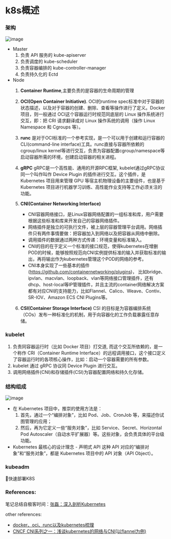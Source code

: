 # k8s概述
    
### **架构**

![image](https://oss.guyuchen.com/deadpool/images/k8s%E6%9E%B6%E6%9E%84.png)
* Master
    1. 负责 API 服务的 kube-apiserver
    2. 负责调度的 kube-scheduler
    3. 负责容器编排的 kube-controller-manager
    4. 负责持久化的 Ectd
* Node
    1. **Container Runtime**,主要负责的是容器的生命周期的管理
    2. **OCI(Open Container Initiative)**.
        OCI的runtime spec标准中对于容器的状态描述，以及对于容器的创建、删除、查看等操作进行了定义。Docker 项目，则一般通过 OCI这个容器运行时规范同底层的 Linux 操作系统进行交互，即：把 CRI 请求翻译成对 Linux 操作系统的调用（操作 Linux Namespace 和 Cgroups 等）。

    3. **runc**
        是对于OCI标准的一个参考实现，是一个可以用于创建和运行容器的CLI(command-line interface)工具。runc直接与容器所依赖的cgroup/linux kernel等进行交互，负责为容器配置cgroup/namespace等启动容器所需的环境，创建启动容器的相关进程。
    4. **gRPC**
        gRPC是一个高性能、通用的开源RPC框架, kubelet通过gRPC协议同一个叫作叫作 Device Plugin 的插件进行交互。这个插件，是 Kubernetes 项目用来管理 GPU 等宿主机物理设备的主要组件，也是基于 Kubernetes 项目进行机器学习训练、高性能作业支持等工作必须关注的功能。
    5. **CNI(Container Networking Interface)**
        * CNI容器网络接口，是Linux容器网络配置的一组标准和库，用户需要根据这些标准和库来开发自己的容器网络插件。
        * 网络插件是独立的可执行文件，被上层的容器管理平台调用。网络插件只有两件事情要做：把容器加入到网络以及把容器从网络中删除。
        * 调用插件的数据通过两种方式传递：环境变量和标准输入。
        * CNI的目的在于定义一个标准的接口规范，使得kubernetes在增删POD的时候，能够按照规范向CNI实例提供标准的输入并获取标准的输出，再将输出作为kubernetes管理这个POD的网络的参考。
        * CNI本身实现了一些基本的插件(https://github.com/containernetworking/plugins)， 比如bridge、ipvlan、macvlan、loopback、vlan等网络接口管理插件，还有dhcp、host-local等IP管理插件，并且主流的container网络解决方案都有对应CNI的支持能力，比如Flannel、Calico、Weave、Contiv、SR-IOV、Amazon ECS CNI Plugins等。
    6. **CSI(Container Storage Interface)**
        CSI 的目标是为容器编排系统（COs）发布一种标准化的机制，用于向容器化的工作负载暴露任意存储。
            
### **kubelet**

1. 负责同容器运行时（比如 Docker 项目）打交道, 而这个交互所依赖的，是一个称作 CRI（Container Runtime Interface）的远程调用接口，这个接口定义了容器运行时的各项核心操作，比如：启动一个容器需要的所有参数。
2. kubelet 通过 gRPC 协议同 Device Plugin 进行交互。
3. 调用网络插件(CNI)和存储插件(CSI)为容器配置网络和持久化存储。

### **结构组成**

![image](https://oss.guyuchen.com/deadpool/images/k8s%E5%8A%9F%E8%83%BD.png)

* 在 Kubernetes 项目中，推崇的使用方法是：
    1. 首先，通过一个“编排对象”，比如 Pod、Job、CronJob 等，来描述你试图管理的应用；
    2. 然后，再为它定义一些“服务对象”，比如 Service、Secret、Horizontal Pod Autoscaler（自动水平扩展器）等。这些对象，会负责具体的平台级功能。
* Kubernetes 最核心的设计理念 - 声明式 API
    这种 API 对应的“编排对象”和“服务对象”，都是 Kubernetes 项目中的 API 对象（API Object）。


### **kubeadm**

快速部署K8S


### References:

笔记总结自极客时间：[张磊：深入剖析Kubernetes](https://time.geekbang.org/column/116)

other references:
* [docker、oci、runc以及kubernetes梳理](https://www.cnblogs.com/xuxinkun/p/8036832.html)
* [CNCF CNI系列之一：浅谈kubernetes的网络与CNI(以flannel为例)](https://blog.csdn.net/cloudvtech/article/details/79753123)